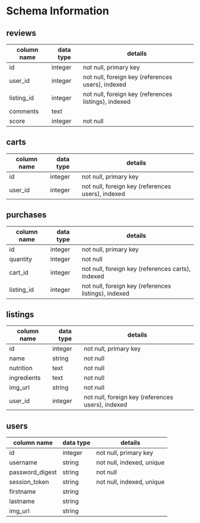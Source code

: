 # Schema Information

## reviews
column name | data type | details
------------|-----------|-----------------------
id          | integer   | not null, primary key
user_id     | integer   | not null, foreign key (references users), indexed
listing_id  | integer   | not null, foreign key (references listings), indexed
comments    | text      |
score       | integer   | not null

## carts
column name | data type | details
------------|-----------|-----------------------
id          | integer   | not null, primary key
user_id     | integer   | not null, foreign key (references users), indexed

## purchases
column name | data type | details
------------|-----------|-----------------------
id          | integer   | not null, primary key
quantity    | integer   | not null
cart_id     | integer   | not null, foreign key (references carts), indexed
listing_id  | integer   | not null, foreign key (references listings), indexed

## listings
column name | data type | details
------------|-----------|-----------------------
id          | integer   | not null, primary key
name        | string    | not null
nutrition   | text      | not null
ingredients | text      | not null
img_url     | string    | not null
user_id     | integer   | not null, foreign key (references users), indexed


## users
column name     | data type | details
----------------|-----------|-----------------------
id              | integer   | not null, primary key
username        | string    | not null, indexed, unique
password_digest | string    | not null
session_token   | string    | not null, indexed, unique
firstname       | string    |
lastname        | string    |
img_url         | string    |
